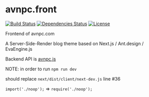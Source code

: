 # avnpc.front

[![Build Status](https://travis-ci.org/AlloVince/avnpc.front.svg?branch=master)](https://travis-ci.org/AlloVince/avnpc.front)
[![Dependencies Status](https://david-dm.org/AlloVince/avnpc.front.svg)](https://david-dm.org/AlloVince/avnpc.front)
[![License](https://img.shields.io/npm/l/avnpc.front.svg?maxAge=2592000?style=plastic)](https://github.com/AlloVince/avnpc.front/blob/master/LICENSE)

Frontend of avnpc.com

A Server-Side-Render blog theme based on Next.js / Ant.design / EvaEngine.js

Backend API is [avnpc.js](https://github.com/AlloVince/avnpc.js)


NOTE: in order to run `npm run dev`

should replace `next/dist/client/next-dev.js` line #36

`import('./noop');` => `require('./noop');`
